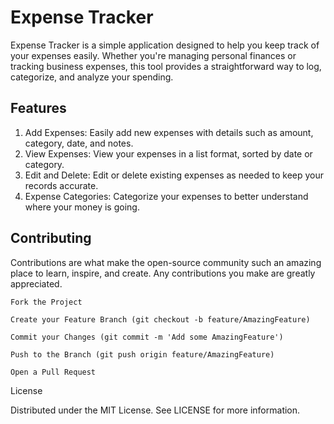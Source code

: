 # Expense Tracker

Expense Tracker is a simple application designed to help you keep track of your expenses easily. Whether you're managing personal finances or tracking business expenses, 
this tool provides a straightforward way to log, categorize, and analyze your spending.

## Features
    
1. Add Expenses: Easily add new expenses with details such as amount, category, date, and notes.
2. View Expenses: View your expenses in a list format, sorted by date or category.
3. Edit and Delete: Edit or delete existing expenses as needed to keep your records accurate.
4. Expense Categories: Categorize your expenses to better understand where your money is going.







## Contributing

Contributions are what make the open-source community such an amazing place to learn, inspire, and create. Any contributions you make are greatly appreciated.
    
    Fork the Project
    
    Create your Feature Branch (git checkout -b feature/AmazingFeature)
    
    Commit your Changes (git commit -m 'Add some AmazingFeature')
    
    Push to the Branch (git push origin feature/AmazingFeature)
    
    Open a Pull Request
    

License

Distributed under the MIT License. See LICENSE for more information.
